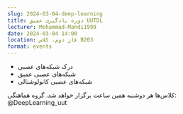 ```yaml
---
slug: 2024-03-04-deep-learning
title: دوره یادگیری عمیق UUTDL
lecturer: Mohammad-Mahdi1999
date: 2024-03-04 14:00
location: فاز دوم، کلاس B203
format: events
---
```


- درک شبکه‌های عصبی
- شبکه‌های عصبی عمیق
- شبکه‌های عصبی کانولوشنالی

کلاس‌ها هر دوشنبه همین ساعت برگزار خواهد شد.
گروه هماهنگی: @DeepLearning_uut
